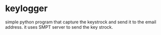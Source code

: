 # keylogger
simple python program that capture the keystrock and send it to the email address.
it uses SMPT server to send the key strock.
